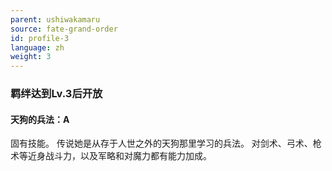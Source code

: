 ```yaml
---
parent: ushiwakamaru
source: fate-grand-order
id: profile-3
language: zh
weight: 3
---
```


### 羁绊达到Lv.3后开放

#### 天狗的兵法：A

固有技能。
传说她是从存于人世之外的天狗那里学习的兵法。
对剑术、弓术、枪术等近身战斗力，以及军略和对魔力都有能力加成。
